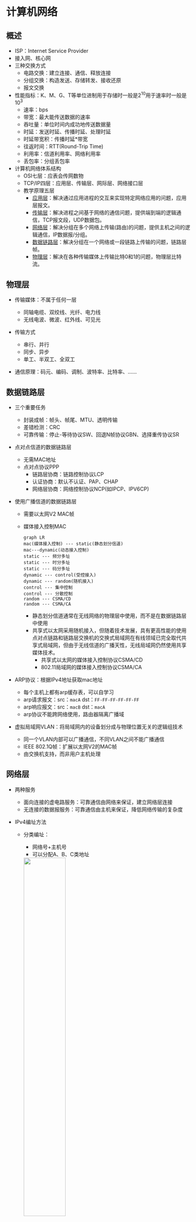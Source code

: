 # 计算机网络

## 概述

* ISP：Internet Service Provider
* 接入网、核心网
* 三种交换方式
  * 电路交换：建立连接、通信、释放连接
  * 分组交换：构造发送、存储转发、接收还原
  * 报文交换
* 性能指标：K、M、G、T等单位进制用于存储时一般是$2^{10}$用于速率时一般是$10^3$
  * 速率：bps
  * 带宽：最大能传送数据的速率
  * 吞吐量：单位时间内成功地传送数据量
  * 时延：发送时延、传播时延、处理时延
  * 时延带宽积：传播时延*带宽
  * 往返时间：RTT(Round-Trip Time)
  * 利用率：信道利用率、网络利用率
  * 丢包率：分组丢包率
* 计算机网络体系结构
  * OSI七层：应表会传网数物
  * TCP/IP四层：应用层、传输层、网际层、网络接口层
  * 教学原理五层
    * [应用层](#应用层)：解决通过应用进程的交互来实现特定网络应用的问题，应用层报文。
    * [传输层](#传输层)：解决进程之间基于网络的通信问题，提供端到端的逻辑通信，TCP报文段，UDP数据包。
    * [网络层](#网络层)：解决分组在多个网络上传输(路由)的问题，提供主机之间的逻辑通信，IP数据报/分组。
    * [数据链路层](#数据链路层)：解决分组在一个网络或一段链路上传输的问题，链路层帧。
    * [物理层](#物理层)：解决在各种传输媒体上传输比特0和1的问题，物理层比特流。

## 物理层

* 传输媒体：不属于任何一层
  * 同轴电缆、双绞线、光纤、电力线
  * 无线电波、微波、红外线、可见光
* 传输方式
  * 串行、并行
  * 同步、异步
  * 单工、半双工、全双工

* 通信原理：码元、编码、调制、波特率、比特率、......

## 数据链路层

* 三个重要任务
  
  * 封装成帧：帧头、帧尾、MTU、透明传输
  * 差错检测：CRC
  * 可靠传输：停止-等待协议SW、回退N帧协议GBN、选择重传协议SR
  
* 点对点信道的数据链路层
  
  * 无需MAC地址
  * 点对点协议PPP
    * 链路层协商：链路控制协议LCP
    * 认证协商：默认不认证、PAP、CHAP
    * 网络层协商：网络控制协议NCP(如IPCP、IPV6CP)
  
* 使用广播信道的数据链路层

  * 需要以太网V2 MAC帧

  * 媒体接入控制MAC

    ```mermaid
    graph LR
    mac(媒体接入控制) --- static(静态划分信道)
    mac---dynamic(动态接入控制)
    static --- 频分多址
    static --- 时分多址
    static --- 码分多址
    dynamic --- control(受控接入)
    dynamic --- random(随机接入)
    control --- 集中控制
    control --- 分散控制
    random --- CSMA/CD
    random --- CSMA/CA
    ```

    * 静态划分信道通常在无线网络的物理层中使用，而不是在数据链路层中使用
    * 共享式以太网采用随机接入，但随着技术发展，具有更高性能的使用点对点链路和链路层交换机的交换式局域网在有线领域已完全取代共享式局域网，但由于无线信道的广播天性，无线局域网仍然使用共享媒体技术。
      * 共享式以太网的媒体接入控制协议CSMA/CD
      * 802.11局域网的媒体接入控制协议CSMA/CA

* ARP协议：根据IPv4地址获取mac地址

  * 每个主机上都有arp缓存表，可以自学习
  * arp请求报文：src：`macA`  dst：`FF-FF-FF-FF-FF-FF`
  * arp响应报文：src：`macB`  dst：`macA`
  * arp协议不能跨网络使用，路由器隔离广播域

* 虚拟局域网VLAN：将局域网内的设备划分成与物理位置无关的逻辑组技术

  * 同一个VLAN内部可以广播通信，不同VLAN之间不能广播通信
  * IEEE 802.1Q帧：扩展以太网V2的MAC帧
  * 由交换机支持，而非用户主机处理

## 网络层

* 两种服务

  * 面向连接的虚电路服务：可靠通信由网络来保证，建立网络层连接
  * 无连接的数据报服务：可靠通信由主机来保证，降低网络传输的复杂度

* IPv4编址方法

  * 分类编址：

    * 网络号+主机号
    * 可以分配A、B、C类地址

    <img width=50% height=50% src=".res/ipv4_abcde.png"/>

    * 主机号全0的地址是网络地址，主机号全1的地址是广播地址

    * 特殊IP地址

      | 网络号 | 主机号     | 作为源地址 | 作为目的地址 | 代表的意思                                           |
      | ------ | ---------- | ---------- | ------------ | ---------------------------------------------------- |
      | 0      | 0          | 可以       | 不可以       | 在本网络上的本主机(DHCP协议)                         |
      | 0      | host-id    | 可以       | 不可以       | 在本网络上的某台主机host-id                          |
      | 全1    | 全1        | 不可以     | 可以         | 首先广播地址，只在本网络上进行广播(各路由器均不转发) |
      | net-id | 0          | 不可以     | 不可以       | 网络地址，表示一个网络net-id                         |
      | net-id | 全1        | 不可以     | 可以         | 直接广播地址，对net-id上的所有主机进行广播(可跨网段) |
      | 127    | 非全0或全1 | 可以       | 可以         | 环回地址，用于本地软件环回测试                       |

      > * 私有地址
      >
      >   | 网络类别 | 网络号                  | 网络数 |
      >   | -------- | ----------------------- | ------ |
      >   | A        | 10                      | 1      |
      >   | B        | 172.16 ~ 172.31         | 16     |
      >   | C        | 192.168.0 ~ 192.168.255 | 256    |
      >
      > 169.254.0.0/16：链路本地地址，仅在链路上有效，不可路由。当主机不能通过DHCP获取IP地址时，用此方法生成一个。
      >
      > 更多IPv4特殊地址见[维基百科](https://zh.wikipedia.org/wiki/IPv4)

  * 划分子网：从主机号中借用一部分bit为子网号，使用子网掩码

  * 无分类编址：无分类域间路由选择CIDR

* 路由配置：最长前缀匹配

  * 静态路由配置：默认路由、特定主机路由条目


## 传输层

* TCP
  * 6位选项`URG`、`ACK`、`PSH`、`RST`、`SYN`、`FIN`
    * PSH：表示“推”数据，若设为1，表示希望接收方接收后立即传送给高层，而非缓存。
    * RST：表示请求重置连接。当TCP接收到不能处理的数据段时，向对端发送RST，以清除连接。
  * 重传机制
    * 超时重传：发送丢失、应答丢失
    * 快速重传：3个重复`ack`，可能是选择重传、全部重传
  * 滑动窗口：发送窗口、接收窗口
  * 流量控制：避免发送方数据填满接收方缓存
  * 拥塞控制：避免发送方的数据填满整个网络
    * 慢启动：指数增加
    * 拥塞避免：线性增加
    * 拥塞发生：由重传触发
      * 超时重传：重新慢启动，降低阀值
      * 快速重传：减半加3，拥塞避免(快速恢复)

## 应用层

* DHCP协议使用UDP报文
* HTTP协议演进
  * HTTP 1.1：默认持久化连接、`Chuncked transfer-coding不依赖Content-Length`
  * HTTP 2.0：二进制、多路复用、服务端推送
* [https通信过程](https://blog.csdn.net/weixin_44233929/article/details/105850317)：非对称加密传输对称加密的密钥，对称加密传输数据(不用非对称主要是效率)。[参考](https://zhuanlan.zhihu.com/p/36981565)
  * 客户端向服务端发送TLS版本号、可用加密算法、随机数C
  * 服务端向客户端发送确认的加密算法、证书、公钥、随机数S
  * 客户端验证证书合法性，生成预主密钥、会话密钥
  * 客户端通过公钥加密，发送预主密钥给服务端
  * 服务端接收，私钥解密，得到对称预主密钥
  * 服务端生成会话密钥
  * 客户端和服务端使用会话密钥加密通信

> * 网络拓扑结构
>   * 总线型以太网：早期使用，传输媒体是同轴电缆，使用CSMA/CD
>   * 星型以太网：目前主流，使用双绞线
>     * 使用集线器HUB：逻辑上仍然是总线网，使用CSMA/CD，可以在物理层进行扩展(使用多个集线器)
>     * 使用以太网交换机：为提高网络可靠性可增加冗余链路，使用以太网交换机生成树协议STP生成逻辑上的树状网络
> * 网络互联设备
>   * 中继器
>   * 集线器：工作在物理层，每个接口仅简单地复制转发比特，不进行碰撞检测，由各网卡检测
>   * 网桥
>   * 交换机：工作在数据链路层，收到帧后根据帧交换表查找目的MAC地址对应的接口号，帧交换表是自学习的
>   * 路由器
> * 冲突域和广播域
>   * 中继器和集线器工作在物理层，既不隔离冲突域也不隔离广播域
>   * 网桥和交换机工作在数据链路层，可以隔离冲突域，不能隔离广播域
>   * 路由器工作在网络层，既隔离冲突域也隔离广播域
